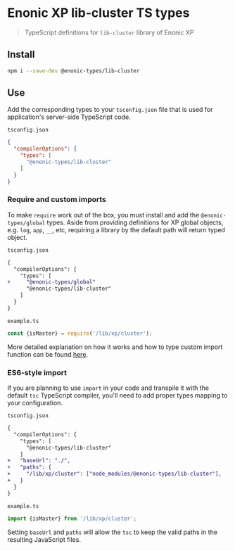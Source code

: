 # Enonic XP lib-cluster TS types

> TypeScript definitions for `lib-cluster` library of Enonic XP

## Install

```bash
npm i --save-dev @enonic-types/lib-cluster
```

## Use

Add the corresponding types to your `tsconfig.json` file that is used for application's server-side TypeScript code.

`tsconfig.json`

```json
{
  "compilerOptions": {
    "types": [
      "@enonic-types/lib-cluster"
    ]
  }
}
```

### Require and custom imports

To make `require` work out of the box, you must install and add the `@enonic-types/global` types. Aside from providing definitions for XP
global objects, e.g. `log`, `app`, `__`, etc, requiring a library by the default path will return typed object.

`tsconfig.json`

```diff
{
  "compilerOptions": {
    "types": [
+     "@enonic-types/global"
      "@enonic-types/lib-cluster"
    ]
  }
}
```

`example.ts`

```ts
const {isMaster} = require('/lib/xp/cluster');
```

More detailed explanation on how it works and how to type custom import function can be
found [here](https://developer.enonic.com/docs/xp/stable/api).

### ES6-style import

If you are planning to use `import` in your code and transpile it with the default `tsc` TypeScript compiler, you'll need to add proper
types mapping to your configuration.

`tsconfig.json`

```diff
{
  "compilerOptions": {
    "types": [
      "@enonic-types/lib-cluster"
    ]
+   "baseUrl": "./",
+   "paths": {
+     "/lib/xp/cluster": ["node_modules/@enonic-types/lib-cluster"],
+   }
  }
}
```

`example.ts`

```ts
import {isMaster} from '/lib/xp/cluster';
```

Setting `baseUrl` and `paths` will allow the `tsc` to keep the valid paths in the resulting JavaScript files.
